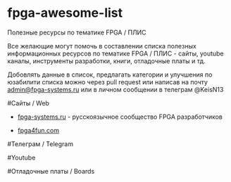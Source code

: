 # fpga-awesome-list
Полезные ресурсы по тематике FPGA / ПЛИС

Все желающие могут помочь в составлении списка полезных информационных ресурсов по тематике FPGA / ПЛИС - сайты, youtube каналы, инструменты разработки, книги, отладочные платы и тд.

Добовлять данные в список, предлагать категории и улучшения по юзабилити списка можно через pull request или написав на почту admin@fpga-systems.ru или в личном сообщении в телеграм @KeisN13

#Сайты / Web
* [fpga-systems.ru](https://www.fpga-systems.ru) - русскоязычное сообщество FPGA разработчиков

* [fpga4fun.com](https://www.fpga4fun.com/)

#Телеграм / Telegram


#Youtube

#Отладочные платы / Boards

